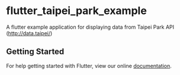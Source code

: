 # flutter_taipei_park_example

A flutter example application for displaying data from Taipei Park API (http://data.taipei/)

## Getting Started

For help getting started with Flutter, view our online
[documentation](https://flutter.io/).
